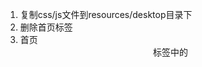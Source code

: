 1. 复制css/js文件到resources/desktop目录下
2. 删除首页<body>标签
3. 首页<header>标签中的<script>前引入
```html
<link href="resources/desktop/desktop-index.css" rel="stylesheet">
<script src="resources/desktop/desktop-index.js"></script> 
```
4. 首页<header>标签中的<script>脚本前面插入
```js
initDesktopEnv({
    // 客户端站点地址
    clientSite: 'http://172.22.0.175/extapp-sso-client-site',
    // API网关站点地址
    gatewaySite: 'http://172.22.0.77',
    // WebSocket网关站点地址
    wsGatewaySite: 'ws://172.22.0.77',
    // 模块发布站点地址
    moduleSite: 'http://172.22.0.177/extmodule',
    // 启动背景图片地址
    background: 'http://ekp.king-long.com.cn/resource/style/default/login_single_random/images/login_bg03.jpg'
});
```